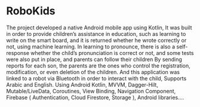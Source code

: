 # RoboKids
The project developed a native Android mobile app using Kotlin, It was built in order to provide children’s assistance in education, such as learning to write on the smart board, and it is returned whether he wrote correctly or not, using machine learning. In learning to pronounce, there is also a self-response whether the child’s pronunciation is correct or not, and some tests were also put in place, and parents can follow their children By sending reports for each son, the parents are the ones who control the registration, modification, or even deletion of the children. And this application was linked to a robot via Bluetooth in order to interact with the child, Supports Arabic and English.
Using Android Kotlin, MVVM, Dagger-Hilt, Mutable/LiveData, Coroutines, View Binding, Navigation Component, Firebase ( Authentication, Cloud Firestore, Storage ), Android libraries....
